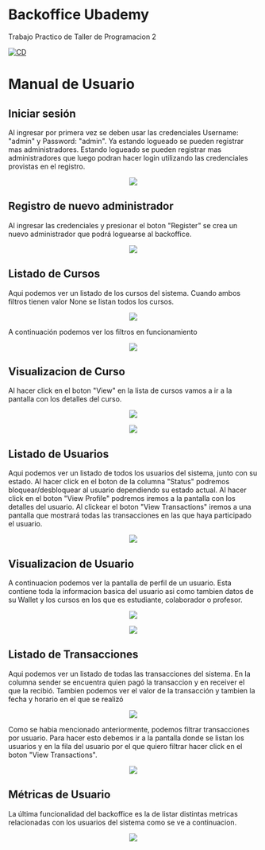 # Backoffice Ubademy
Trabajo Practico de Taller de Programacion 2

[![CD](https://github.com/MarcosRolando/taller2-ubademy-backoffice/actions/workflows/heroku.yml/badge.svg)](https://github.com/MarcosRolando/taller2-ubademy-backoffice/actions/workflows/heroku.yml)


# Manual de Usuario

## Iniciar sesión

Al ingresar por primera vez se deben usar las credenciales Username: "admin" y Password: "admin". Ya estando logueado se pueden registrar mas administradores. Estando logueado se pueden registrar mas administradores que luego podran hacer login utilizando las credenciales provistas en el registro. 
<p align="center">
  <img src="./images/login.jpeg">
</p>

## Registro de nuevo administrador
Al ingresar las credenciales y presionar el boton "Register" se crea un nuevo administrador que podrá loguearse al backoffice.

<p align="center">
  <img src="./images/registerAdmin.jpeg">
</p>

## Listado de Cursos
Aqui podemos ver un listado de los cursos del sistema. Cuando ambos filtros tienen valor None se listan todos los cursos.

<p align="center">
  <img src="./images/coursesList.jpeg">
</p>
A continuación podemos ver los filtros en funcionamiento
<p align="center">
  <img src="./images/coursesListFiltered.jpeg">
</p>

## Visualizacion de Curso
Al hacer click en el boton "View" en la lista de cursos vamos a ir a la pantalla con los detalles del curso.

<p align="center">
  <img src="./images/courseDetail1.jpeg">
</p>
<p align="center">
  <img src="./images/courseDetail2.jpeg">
</p>

## Listado de Usuarios
Aqui podemos ver un listado de todos los usuarios del sistema, junto con su estado. Al hacer click en el boton de la columna "Status" podremos bloquear/desbloquear al usuario dependiendo su estado actual. Al hacer click en el boton "View Profile" podremos iremos a la pantalla con los detalles del usuario. Al clickear el boton "View Transactions" iremos a una pantalla que mostrará todas las transacciones en las que haya participado el usuario.

<p align="center">
  <img src="./images/usersList.jpeg">
</p>


## Visualizacion de Usuario
A continuacion podemos ver la pantalla de perfil de un usuario. Esta contiene toda la informacion basica del usuario asi como tambien datos de su Wallet y los cursos en los que es estudiante, colaborador o profesor.

<p align="center">
  <img src="./images/userProfile1.jpeg">
</p>
<p align="center">
  <img src="./images/userProfile2.jpeg">
</p>


## Listado de Transacciones
Aqui podemos ver un listado de todas las transacciones del sistema. En la columna sender se encuentra quien pagó la transaccion y en receiver el que la recibió. Tambien podemos ver el valor de la transacción y tambien la fecha y horario en el que se realizó

<p align="center">
  <img src="./images/transactionsList.jpeg">
</p>

Como se habia mencionado anteriormente, podemos filtrar transacciones por usuario. Para hacer esto debemos ir a la pantalla donde se listan los usuarios y en la fila del usuario por el que quiero filtrar hacer click en el boton "View Transactions".

<p align="center">
  <img src="./images/userTransactions.jpeg">
</p>

## Métricas de Usuario
La última funcionalidad del backoffice es la de listar distintas metricas relacionadas con los usuarios del sistema como se ve a continuacion.

<p align="center">
  <img src="./images/userMetrics.jpeg">
</p>
